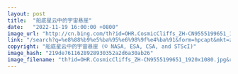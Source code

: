 ```yaml
---
layout: post
title:  "船底星云中的宇宙悬崖"
date:   "2022-11-19 16:00:00 +0800"
image_url: "http://cn.bing.com/th?id=OHR.CosmicCliffs_ZH-CN9555199651_1920x1080.jpg&rf=LaDigue_1920x1080.jpg&pid=hp"
link: "/search?q=%e8%88%b9%e5%ba%95%e6%98%9f%e4%ba%91&form=hpcapt&mkt=zh-cn"
copyright: "船底星云中的宇宙悬崖 (© NASA, ESA, CSA, and STScI)"
image_hash: "219de7611628928930352a2d6a30ab26"
image_filename: "th?id=OHR.CosmicCliffs_ZH-CN9555199651_1920x1080.jpg&rf=LaDigue_1920x1080.jpg&pid=hp"
---
```

